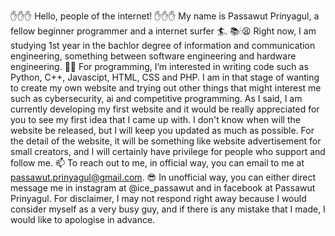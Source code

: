 ✋✋✋  Hello, people of the internet! ✋✋✋
My name is Passawut Prinyagul, a fellow beginner programmer and a internet surfer 🏄.
📚🕯😫 Right now, I am studying 1st year in the bachlor degree of information and communication engineering, something between software engineering and hardware engineering. 
🧑‍💻 For programming, I’m interested in writing code such as Python, C++, Javascipt, HTML, CSS and PHP.
I am in that stage of wanting to create my own website and trying out other things that might interest me such as cybersecurity, ai and competitive programming.
As I said, I am currently developing my first website and it would be really appreciated for you to see my first idea that I came up with.
I don't know when will the website be released, but I will keep you updated as much as possible.
For the detail of the website, it will be something like website advertisement for small creators, and I will certainly have privilege for people who support and follow me. 
📫 To reach out to me, in official way, you can email to me at passawut.prinyagul@gmail.com. 
😎 In unofficial way, you can either direct message me in instagram at @ice_passawut and in facebook at Passawut Prinyagul.
For disclaimer, I may not respond right away because I would consider myself as a very busy guy, and if there is any mistake that I made, I would like to apologise in advance.


<!---
PassawutP/PassawutP is a ✨ special ✨ repository because its `README.md` (this file) appears on your GitHub profile.
You can click the Preview link to take a look at your changes.
--->
